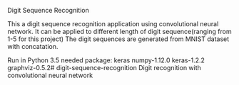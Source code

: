 Digit Sequence Recognition

This a digit sequence recognition application using convolutional neural network.
It can be applied to different length of digit sequence(ranging from 1-5 for this project)
The digit sequences are generated from MNIST dataset with concatation.

Run in Python 3.5
needed package:
keras
numpy-1.12.0
keras-1.2.2
graphviz-0.5.2# digit-sequence-recognition
Digit recognition with convolutional neural network
